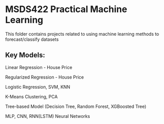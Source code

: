 # MSDS422 Practical Machine Learning
This folder contains projects related to using machine learning methods to forecast/classify datasets
## Key Models: 

Linear Regression - House Price

Regularized Regression - House Price

Logistic Regression, SVM, KNN

K-Means Clustering, PCA

Tree-based Model (Decision Tree, Random Forest, XGBoosted Tree)

MLP, CNN, RNN(LSTM) Neural Networks

